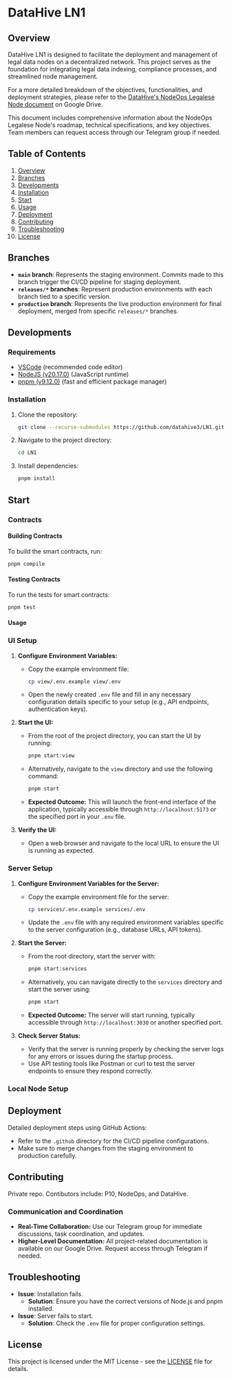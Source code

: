 # DataHive LN1

## Overview

DataHive LN1 is designed to facilitate the deployment and management of legal data nodes on a decentralized network. This project serves as the foundation for integrating legal data indexing, compliance processes, and streamlined node management.

For a more detailed breakdown of the objectives, functionalities, and deployment strategies, please refer to the [DataHive's NodeOps Legalese Node document](https://docs.google.com/document/d/1MSpGgoHzQXVXKEzcrpB8agnMJHcKFk4CTl3maxre-kg/edit?usp=sharing) on Google Drive.

This document includes comprehensive information about the NodeOps Legalese Node's roadmap, technical specifications, and key objectives. Team members can request access through our Telegram group if needed.

## Table of Contents

1. [Overview](#overview)
2. [Branches](#branches)
3. [Developments](#developments)
4. [Installation](#installation)
5. [Start](#start)
6. [Usage](#usage)
7. [Deployment](#deployment)
8. [Contributing](#contributing)
9. [Troubleshooting](#troubleshooting)
10. [License](#license)

## Branches

- **`main` branch**: Represents the staging environment. Commits made to this branch trigger the CI/CD pipeline for staging deployment.
- **`releases/*` branches**: Represent production environments with each branch tied to a specific version.
- **`production` branch**: Represents the live production environment for final deployment, merged from specific `releases/*` branches.

## Developments

### Requirements

- [VSCode](https://code.visualstudio.com/) (recommended code editor)
- [NodeJS (v20.17.0)](https://nodejs.org/) (JavaScript runtime)
- [pnpm (v9.12.0)](https://pnpm.io/) (fast and efficient package manager)

### Installation

1. Clone the repository:
   ```bash
   git clone --recurse-submodules https://github.com/datahive3/LN1.git
   ```
2. Navigate to the project directory:
   ```bash
   cd LN1
   ```
3. Install dependencies:
   ```bash
   pnpm install
   ```

## Start

### Contracts

#### Building Contracts

To build the smart contracts, run:
```bash
pnpm compile
```

#### Testing Contracts

To run the tests for smart contracts:
```bash
pnpm test
```

#### Usage

### UI Setup

1. **Configure Environment Variables:**
   - Copy the example environment file:
     ```bash
     cp view/.env.example view/.env
     ```
   - Open the newly created `.env` file and fill in any necessary configuration details specific to your setup (e.g., API endpoints, authentication keys).

2. **Start the UI:**
   - From the root of the project directory, you can start the UI by running:
     ```bash
     pnpm start:view
     ```
   - Alternatively, navigate to the `view` directory and use the following command:
     ```bash
     pnpm start
     ```
   - **Expected Outcome:** This will launch the front-end interface of the application, typically accessible through `http://localhost:5173` or the specified port in your `.env` file.

3. **Verify the UI:**
   - Open a web browser and navigate to the local URL to ensure the UI is running as expected.

### Server Setup

1. **Configure Environment Variables for the Server:**
   - Copy the example environment file for the server:
     ```bash
     cp services/.env.example services/.env
     ```
   - Update the `.env` file with any required environment variables specific to the server configuration (e.g., database URLs, API tokens).

2. **Start the Server:**
   - From the root directory, start the server with:
     ```bash
     pnpm start:services
     ```
   - Alternatively, you can navigate directly to the `services` directory and start the server using:
     ```bash
     pnpm start
     ```
   - **Expected Outcome:** The server will start running, typically accessible through `http://localhost:3030` or another specified port.

3. **Check Server Status:**
   - Verify that the server is running properly by checking the server logs for any errors or issues during the startup process.
   - Use API testing tools like Postman or curl to test the server endpoints to ensure they respond correctly.

### Local Node Setup



## Deployment

Detailed deployment steps using GitHub Actions:
- Refer to the `.github` directory for the CI/CD pipeline configurations.
- Make sure to merge changes from the staging environment to production carefully.

## Contributing

Private repo. Contibutors include: P10, NodeOps, and DataHive. 

### Communication and Coordination

- **Real-Time Collaboration:** Use our Telegram group for immediate discussions, task coordination, and updates.
- **Higher-Level Documentation:** All project-related documentation is available on our Google Drive. Request access through Telegram if needed.


## Troubleshooting

- **Issue**: Installation fails.
  - **Solution**: Ensure you have the correct versions of Node.js and pnpm installed.
- **Issue**: Server fails to start.
  - **Solution**: Check the `.env` file for proper configuration settings.

## License

This project is licensed under the MIT License - see the [LICENSE](LICENSE) file for details.